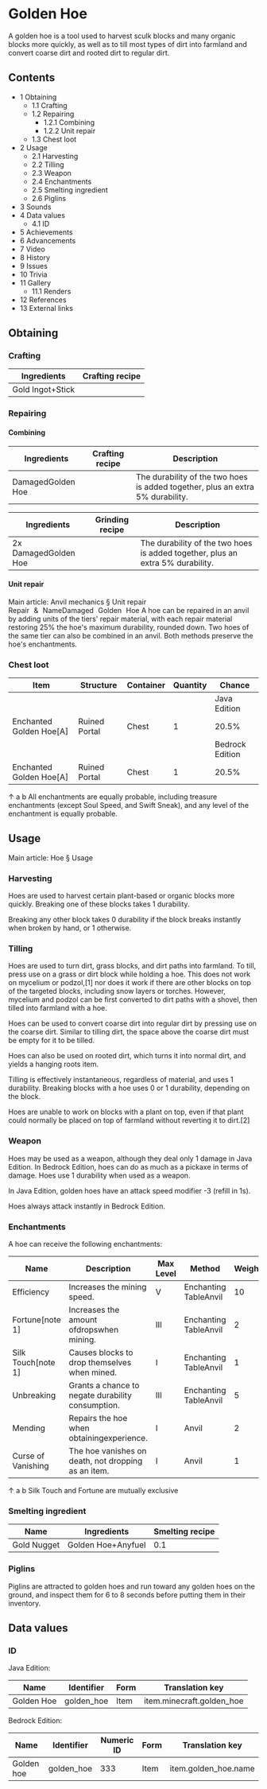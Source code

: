 # Golden Hoe
A golden hoe is a tool used to harvest sculk blocks and many organic blocks more quickly, as well as to till most types of dirt into farmland and convert coarse dirt and rooted dirt to regular dirt.

## Contents
- 1 Obtaining
	- 1.1 Crafting
	- 1.2 Repairing
		- 1.2.1 Combining
		- 1.2.2 Unit repair
	- 1.3 Chest loot
- 2 Usage
	- 2.1 Harvesting
	- 2.2 Tilling
	- 2.3 Weapon
	- 2.4 Enchantments
	- 2.5 Smelting ingredient
	- 2.6 Piglins
- 3 Sounds
- 4 Data values
	- 4.1 ID
- 5 Achievements
- 6 Advancements
- 7 Video
- 8 History
- 9 Issues
- 10 Trivia
- 11 Gallery
	- 11.1 Renders
- 12 References
- 13 External links

## Obtaining
### Crafting
| Ingredients      | Crafting recipe |
|------------------|-----------------|
| Gold Ingot+Stick |                 |

### Repairing
#### Combining
| Ingredients       | Crafting recipe | Description                                                                    |
|-------------------|-----------------|--------------------------------------------------------------------------------|
| DamagedGolden Hoe |                 | The durability of the two hoes is added together, plus an extra 5% durability. |

| Ingredients          | Grinding recipe | Description                                                                    |
|----------------------|-----------------|--------------------------------------------------------------------------------|
| 2x DamagedGolden Hoe |                 | The durability of the two hoes is added together, plus an extra 5% durability. |

#### Unit repair
Main article: Anvil mechanics § Unit repair
Repair & NameDamaged Golden Hoe
A hoe can be repaired in an anvil by adding units of the tiers' repair material, with each repair material restoring 25% the hoe's maximum durability, rounded down. Two hoes of the same tier can also be combined in an anvil. Both methods preserve the hoe's enchantments.

### Chest loot
| Item                    | Structure     | Container | Quantity | Chance          |
|-------------------------|---------------|-----------|----------|-----------------|
|                         |               |           |          | Java Edition    |
| Enchanted Golden Hoe[A] | Ruined Portal | Chest     | 1        | 20.5%           |
|                         |               |           |          | Bedrock Edition |
| Enchanted Golden Hoe[A] | Ruined Portal | Chest     | 1        | 20.5%           |


↑ a b All enchantments are equally probable, including treasure enchantments (except Soul Speed, and Swift Sneak), and any level of the enchantment is equally probable.


## Usage
Main article: Hoe § Usage
### Harvesting
Hoes are used to harvest certain plant-based or organic blocks more quickly. Breaking one of these blocks takes 1 durability.

Breaking any other block takes 0 durability if the block breaks instantly when broken by hand, or 1 otherwise.

### Tilling
Hoes are used to turn dirt, grass blocks, and dirt paths into farmland. To till, press use on a grass or dirt block while holding a hoe. This does not work on mycelium or podzol,[1] nor does it work if there are other blocks on top of the targeted blocks, including snow layers or torches. However, mycelium and podzol can be first converted to dirt paths with a shovel, then tilled into farmland with a hoe.

Hoes can be used to convert coarse dirt into regular dirt by pressing use on the coarse dirt. Similar to tilling dirt, the space above the coarse dirt must be empty for it to be tilled.

Hoes can also be used on rooted dirt, which turns it into normal dirt, and yields a hanging roots item.

Tilling is effectively instantaneous, regardless of material, and uses 1 durability. Breaking blocks with a hoe uses 0 or 1 durability, depending on the block.

Hoes are unable to work on blocks with a plant on top, even if that plant could normally be placed on top of farmland without reverting it to dirt.[2]

### Weapon
Hoes may be used as a weapon, although they deal only 1 damage in Java Edition. In Bedrock Edition, hoes can do as much as a pickaxe in terms of damage. Hoes use 1 durability when used as a weapon.

In Java Edition, golden hoes have an attack speed modifier -3 (refill in 1s).

Hoes always attack instantly in Bedrock Edition.

### Enchantments
A hoe can receive the following enchantments:

| Name               | Description                                         | Max Level | Method                | Weight |
|--------------------|-----------------------------------------------------|-----------|-----------------------|--------|
| Efficiency         | Increases the mining speed.                         | V         | Enchanting TableAnvil | 10     |
| Fortune[note 1]    | Increases the amount ofdropswhen mining.            | III       | Enchanting TableAnvil | 2      |
| Silk Touch[note 1] | Causes blocks to drop themselves when mined.        | I         | Enchanting TableAnvil | 1      |
| Unbreaking         | Grants a chance to negate durability consumption.   | III       | Enchanting TableAnvil | 5      |
| Mending            | Repairs the hoe when obtainingexperience.           | I         | Anvil                 | 2      |
| Curse of Vanishing | The hoe vanishes on death, not dropping as an item. | I         | Anvil                 | 1      |


↑ a b Silk Touch and Fortune are mutually exclusive


### Smelting ingredient
| Name        | Ingredients        | Smelting recipe |
|-------------|--------------------|-----------------|
| Gold Nugget | Golden Hoe+Anyfuel | 0.1             |

### Piglins
Piglins are attracted to golden hoes and run toward any golden hoes on the ground, and inspect them for 6 to 8 seconds before putting them in their inventory.

## Data values
### ID
Java Edition:

| Name       | Identifier | Form | Translation key           |
|------------|------------|------|---------------------------|
| Golden Hoe | golden_hoe | Item | item.minecraft.golden_hoe |

Bedrock Edition:

| Name       | Identifier | Numeric ID | Form | Translation key      |
|------------|------------|------------|------|----------------------|
| Golden hoe | golden_hoe | 333        | Item | item.golden_hoe.name |

